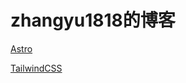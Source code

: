 # zhangyu1818的博客

[Astro](https://github.com/withastro/astro)

[TailwindCSS](https://github.com/tailwindlabs/tailwindcss)